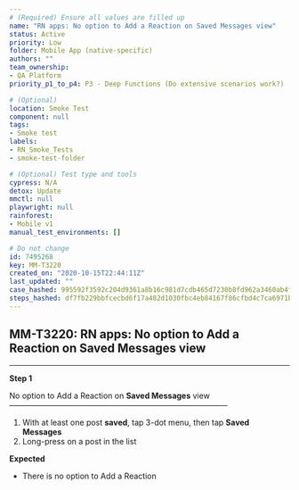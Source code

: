 ```yaml
---
# (Required) Ensure all values are filled up
name: "RN apps: No option to Add a Reaction on Saved Messages view"
status: Active
priority: Low
folder: Mobile App (native-specific)
authors: ""
team_ownership: 
- QA Platform
priority_p1_to_p4: P3 - Deep Functions (Do extensive scenarios work?)

# (Optional)
location: Smoke Test
component: null
tags: 
- Smoke test
labels: 
- RN_Smoke_Tests
- smoke-test-folder

# (Optional) Test type and tools
cypress: N/A
detox: Update
mmctl: null
playwright: null
rainforest: 
- Mobile v1
manual_test_environments: []

# Do not change
id: 7495268
key: MM-T3220
created_on: "2020-10-15T22:44:11Z"
last_updated: ""
case_hashed: 995592f3592c204d9361a8b16c981d7cdb465d7230b8fd962a3460ab4f08ad90cb8208bdc8ad04a4e2d2eecf90b8a531
steps_hashed: df7fb229bbfcecbd6f17a482d1030fbc4eb84167f86cfbd4c7ca6971b88c88039af613623833c14315cf262d12c4a8b9
---
```


<!-- (Auto-generated) Based on frontmatter's "key" and "name" -->

## MM-T3220: RN apps: No option to Add a Reaction on Saved Messages view

---

**Step 1**

No option to Add a Reaction on **Saved Messages** view\
————————————————————————————

1. With at least one post **saved**, tap 3-dot menu, then tap **Saved Messages**
2. Long-press on a post in the list

**Expected**

- There is no option to Add a Reaction
